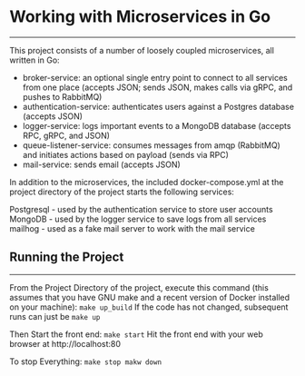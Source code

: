 # Working with Microservices in Go
----
This project consists of a number of loosely coupled microservices, all written in Go:
- broker-service: an optional single entry point to connect to all services from one place (accepts JSON; sends JSON, makes calls via gRPC, and pushes to RabbitMQ)
- authentication-service: authenticates users against a Postgres database (accepts JSON)
- logger-service: logs important events to a MongoDB database (accepts RPC, gRPC, and JSON)
- queue-listener-service: consumes messages from amqp (RabbitMQ) and initiates actions based on payload (sends via RPC)
- mail-service: sends email (accepts JSON)

In addition to the microservices, the included docker-compose.yml at the project directory of the project starts the following services:

Postgresql - used by the authentication service to store user accounts
MongoDB - used by the logger service to save logs from all services
mailhog - used as a fake mail server to work with the mail service

## Running the Project
----
From the Project Directory of the project, execute this command (this assumes that you have GNU make and a recent version of Docker installed on your machine):
`make up_build`
If the code has not changed, subsequent runs can just be `make up`

Then Start the front end:
`make start`
Hit the front end with your web browser at http://localhost:80

To stop Everything:
`
make stop
makw down
`
